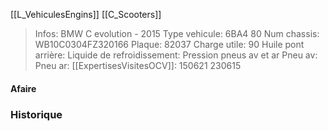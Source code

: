 [[L_VehiculesEngins]] [[C_Scooters]]

> Infos: BMW C evolution - 2015
Type vehicule: 6BA4 80
Num chassis: WB10C0304FZ320166
Plaque: 82037
Charge utile: 90
Huile pont arrière:
Liquide de refroidissement:
Pression pneus av et ar
Pneu av:
Pneu ar:
[[ExpertisesVisitesOCV]]: 150621 230615

#### Afaire 

### Historique